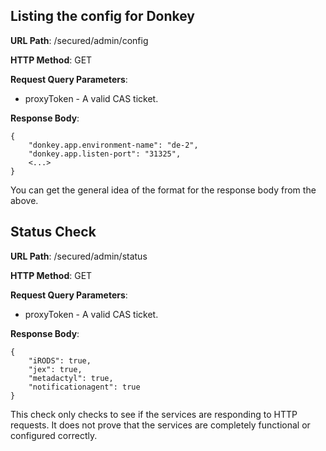 Listing the config for Donkey
-----------------------------

__URL Path__: /secured/admin/config

__HTTP Method__: GET

__Request Query Parameters__:

* proxyToken - A valid CAS ticket.

__Response Body__:

	{
	    "donkey.app.environment-name": "de-2",
	    "donkey.app.listen-port": "31325",
	    <...>
	}


You can get the general idea of the format for the response body from the above.


Status Check
------------

__URL Path__: /secured/admin/status

__HTTP Method__: GET

__Request Query Parameters__:

* proxyToken - A valid CAS ticket.

__Response Body__:

	{
	    "iRODS": true,
	    "jex": true,
	    "metadactyl": true,
	    "notificationagent": true
	}

This check only checks to see if the services are responding to HTTP requests. It does not prove that the services are completely functional or configured correctly.

